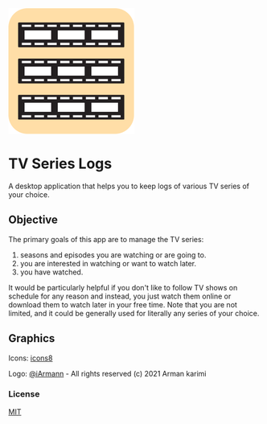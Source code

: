 <img src='/TvSeriesLogs/Resources/logo.svg' alt='logo' height='250px'>

# TV Series Logs

A desktop application that helps you to keep logs of various TV series of your choice.

## Objective

The primary goals of this app are to manage the TV series:

1. seasons and episodes you are watching or are going to.
2. you are interested in watching or want to watch later.
3. you have watched.

It would be particularly helpful if you don't like to follow TV shows on schedule for any reason
and instead, you just watch them online or download them to watch later in your free time.
Note that you are not limited, and it could be generally used for literally any series of your choice.

## Graphics

Icons: [icons8](https://icons8.com)

Logo: [@iArmann](https://github.com/iArmann) - All rights reserved (c) 2021 Arman karimi

### License

[MIT](https://github.com/iArmann/TvSeriesLogs/blob/master/LICENSE?raw=true)
